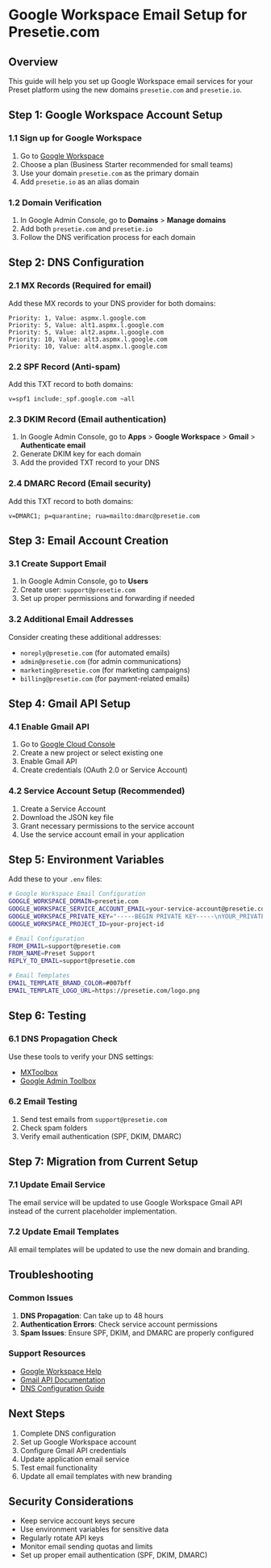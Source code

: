 # Google Workspace Email Setup for Presetie.com

## Overview
This guide will help you set up Google Workspace email services for your Preset platform using the new domains `presetie.com` and `presetie.io`.

## Step 1: Google Workspace Account Setup

### 1.1 Sign up for Google Workspace
1. Go to [Google Workspace](https://workspace.google.com/)
2. Choose a plan (Business Starter recommended for small teams)
3. Use your domain `presetie.com` as the primary domain
4. Add `presetie.io` as an alias domain

### 1.2 Domain Verification
1. In Google Admin Console, go to **Domains** > **Manage domains**
2. Add both `presetie.com` and `presetie.io`
3. Follow the DNS verification process for each domain

## Step 2: DNS Configuration

### 2.1 MX Records (Required for email)
Add these MX records to your DNS provider for both domains:

```
Priority: 1, Value: aspmx.l.google.com
Priority: 5, Value: alt1.aspmx.l.google.com
Priority: 5, Value: alt2.aspmx.l.google.com
Priority: 10, Value: alt3.aspmx.l.google.com
Priority: 10, Value: alt4.aspmx.l.google.com
```

### 2.2 SPF Record (Anti-spam)
Add this TXT record to both domains:
```
v=spf1 include:_spf.google.com ~all
```

### 2.3 DKIM Record (Email authentication)
1. In Google Admin Console, go to **Apps** > **Google Workspace** > **Gmail** > **Authenticate email**
2. Generate DKIM key for each domain
3. Add the provided TXT record to your DNS

### 2.4 DMARC Record (Email security)
Add this TXT record to both domains:
```
v=DMARC1; p=quarantine; rua=mailto:dmarc@presetie.com
```

## Step 3: Email Account Creation

### 3.1 Create Support Email
1. In Google Admin Console, go to **Users**
2. Create user: `support@presetie.com`
3. Set up proper permissions and forwarding if needed

### 3.2 Additional Email Addresses
Consider creating these additional addresses:
- `noreply@presetie.com` (for automated emails)
- `admin@presetie.com` (for admin communications)
- `marketing@presetie.com` (for marketing campaigns)
- `billing@presetie.com` (for payment-related emails)

## Step 4: Gmail API Setup

### 4.1 Enable Gmail API
1. Go to [Google Cloud Console](https://console.cloud.google.com/)
2. Create a new project or select existing one
3. Enable Gmail API
4. Create credentials (OAuth 2.0 or Service Account)

### 4.2 Service Account Setup (Recommended)
1. Create a Service Account
2. Download the JSON key file
3. Grant necessary permissions to the service account
4. Use the service account email in your application

## Step 5: Environment Variables

Add these to your `.env` files:

```bash
# Google Workspace Email Configuration
GOOGLE_WORKSPACE_DOMAIN=presetie.com
GOOGLE_WORKSPACE_SERVICE_ACCOUNT_EMAIL=your-service-account@presetie.com.iam.gserviceaccount.com
GOOGLE_WORKSPACE_PRIVATE_KEY="-----BEGIN PRIVATE KEY-----\nYOUR_PRIVATE_KEY_HERE\n-----END PRIVATE KEY-----\n"
GOOGLE_WORKSPACE_PROJECT_ID=your-project-id

# Email Configuration
FROM_EMAIL=support@presetie.com
FROM_NAME=Preset Support
REPLY_TO_EMAIL=support@presetie.com

# Email Templates
EMAIL_TEMPLATE_BRAND_COLOR=#007bff
EMAIL_TEMPLATE_LOGO_URL=https://presetie.com/logo.png
```

## Step 6: Testing

### 6.1 DNS Propagation Check
Use these tools to verify your DNS settings:
- [MXToolbox](https://mxtoolbox.com/)
- [Google Admin Toolbox](https://toolbox.googleapps.com/)

### 6.2 Email Testing
1. Send test emails from `support@presetie.com`
2. Check spam folders
3. Verify email authentication (SPF, DKIM, DMARC)

## Step 7: Migration from Current Setup

### 7.1 Update Email Service
The email service will be updated to use Google Workspace Gmail API instead of the current placeholder implementation.

### 7.2 Update Email Templates
All email templates will be updated to use the new domain and branding.

## Troubleshooting

### Common Issues
1. **DNS Propagation**: Can take up to 48 hours
2. **Authentication Errors**: Check service account permissions
3. **Spam Issues**: Ensure SPF, DKIM, and DMARC are properly configured

### Support Resources
- [Google Workspace Help](https://support.google.com/a/)
- [Gmail API Documentation](https://developers.google.com/gmail/api)
- [DNS Configuration Guide](https://support.google.com/a/answer/140034)

## Next Steps
1. Complete DNS configuration
2. Set up Google Workspace account
3. Configure Gmail API credentials
4. Update application email service
5. Test email functionality
6. Update all email templates with new branding

## Security Considerations
- Keep service account keys secure
- Use environment variables for sensitive data
- Regularly rotate API keys
- Monitor email sending quotas and limits
- Set up proper email authentication (SPF, DKIM, DMARC)
